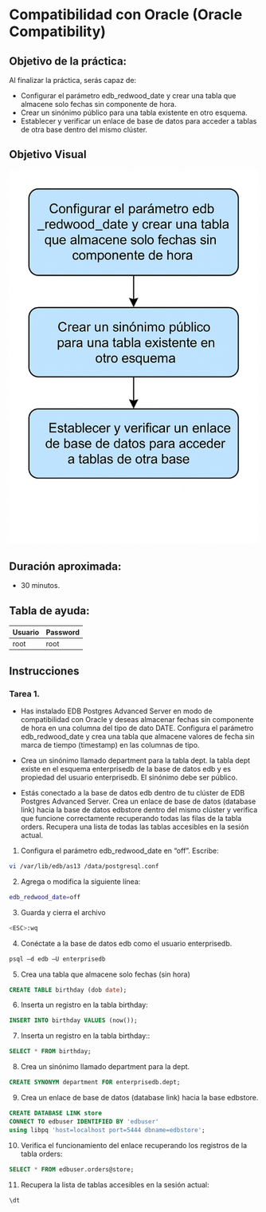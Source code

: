 # Compatibilidad con Oracle (Oracle Compatibility) 

## Objetivo de la práctica:
Al finalizar la práctica, serás capaz de:

- Configurar el parámetro edb_redwood_date y crear una tabla que almacene solo fechas sin componente de hora.
- Crear un sinónimo público para una tabla existente en otro esquema.
- Establecer y verificar un enlace de base de datos para acceder a tablas de otra base dentro del mismo clúster.

## Objetivo Visual 
<img src="../images/17/00.png" width="500" >

## Duración aproximada:
- 30 minutos.

## Tabla de ayuda:

| Usuario | Password | 
| --- | --- | 
| root | root| 
## Instrucciones 

### Tarea 1. 

- Has instalado EDB Postgres Advanced Server en modo de compatibilidad con Oracle y deseas almacenar fechas sin componente de hora en una columna del tipo de dato DATE.
Configura el parámetro edb_redwood_date y crea una tabla que almacene valores de fecha sin marca de tiempo (timestamp) en las columnas de tipo. 

- Crea un sinónimo llamado department para la tabla dept. la tabla dept existe en el esquema enterprisedb de la base de datos edb y es propiedad del usuario enterprisedb.
El sinónimo debe ser público. 

- Estás conectado a la base de datos edb dentro de tu clúster de EDB Postgres Advanced Server.
Crea un enlace de base de datos (database link) hacia la base de datos edbstore dentro del mismo clúster y verifica que funcione correctamente recuperando todas las filas de la tabla orders.  Recupera una lista de todas las tablas accesibles en la sesión actual.


1.	Configura el parámetro edb_redwood_date  en “off”.  Escribe:
```bash
vi /var/lib/edb/as13 /data/postgresql.conf 
```

2.	Agrega o modifica la siguiente línea:
```bash
edb_redwood_date=off  
```

3.	Guarda y cierra el archivo  
```bash
<ESC>:wq 
```

4.	Conéctate a la base de datos edb como el usuario enterprisedb.
```bash
psql –d edb –U enterprisedb 
```

5.	Crea una tabla que almacene solo fechas (sin hora)
```sql
CREATE TABLE birthday (dob date); 
```

6.	Inserta un registro en la tabla birthday: 
```sql
INSERT INTO birthday VALUES (now()); 
```

7.	Inserta un registro en la tabla birthday::
```sql
SELECT * FROM birthday; 
```

8.	Crea un sinónimo llamado department para la dept.  
```sql
CREATE SYNONYM department FOR enterprisedb.dept; 
```

9.	Crea un enlace de base de datos (database link) hacia la base edbstore. 
```sql
CREATE DATABASE LINK store
CONNECT TO edbuser IDENTIFIED BY 'edbuser' 
using libpq 'host=localhost port=5444 dbname=edbstore'; 
```

10.	Verifica el funcionamiento del enlace recuperando los registros de la tabla orders:
```sql
SELECT * FROM edbuser.orders@store; 
```

11.	Recupera la lista de tablas accesibles en la sesión actual: 
```sql
\dt  
```
